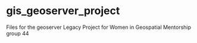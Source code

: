 # gis_geoserver_project
Files for the geoserver Legacy Project for Women in Geospatial Mentorship group 44
